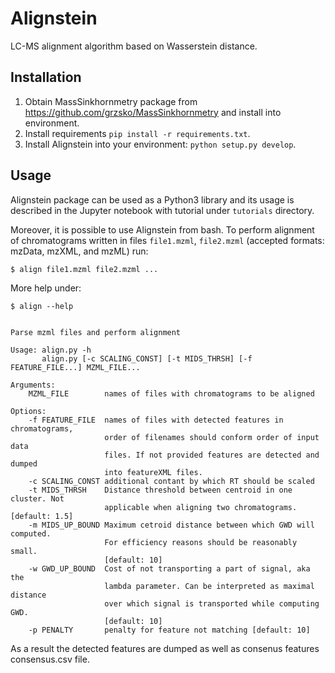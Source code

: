 Alignstein
==============================

LC-MS alignment algorithm based on Wasserstein distance.

Installation
------------
1. Obtain MassSinkhornmetry package from https://github.com/grzsko/MassSinkhornmetry and install into environment.
2. Install requirements `pip install -r requirements.txt`.
3. Install Alignstein into your environment: `python setup.py develop`.

Usage
-----
Alignstein package can be used as a Python3 library and its usage is described in the Jupyter notebook with tutorial under `tutorials` directory.

Moreover, it is possible to use Alignstein from bash.
To perform alignment of chromatograms written in files `file1.mzml`, `file2.mzml` (accepted formats: mzData, mzXML, and mzML) run:
```
$ align file1.mzml file2.mzml ...
```
More help under:
```
$ align --help


Parse mzml files and perform alignment

Usage: align.py -h
       align.py [-c SCALING_CONST] [-t MIDS_THRSH] [-f FEATURE_FILE...] MZML_FILE...

Arguments:
    MZML_FILE        names of files with chromatograms to be aligned

Options:
    -f FEATURE_FILE  names of files with detected features in chromatograms,
                     order of filenames should conform order of input data
                     files. If not provided features are detected and dumped
                     into featureXML files.
    -c SCALING_CONST additional contant by which RT should be scaled
    -t MIDS_THRSH    Distance threshold between centroid in one cluster. Not
                     applicable when aligning two chromatograms. [default: 1.5]
    -m MIDS_UP_BOUND Maximum cetroid distance between which GWD will computed.
                     For efficiency reasons should be reasonably small.
                     [default: 10]
    -w GWD_UP_BOUND  Cost of not transporting a part of signal, aka the
                     lambda parameter. Can be interpreted as maximal distance
                     over which signal is transported while computing GWD.
                     [default: 10]
    -p PENALTY       penalty for feature not matching [default: 10]

```
As a result the detected features are dumped as well as consenus features consensus.csv file.
